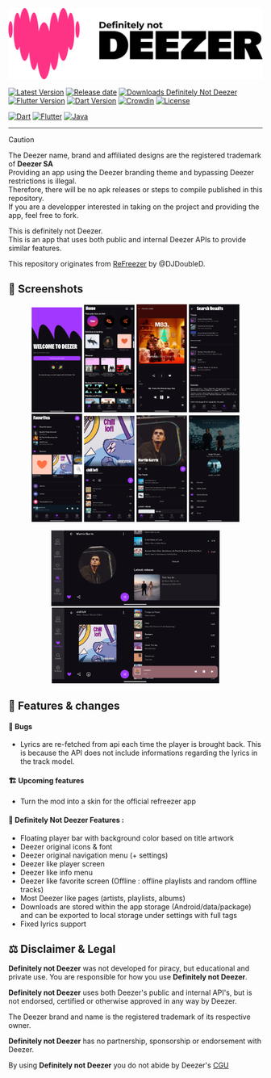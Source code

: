 ![Deezer](./assets/banner.png?raw=true)

[![Latest Version](https://img.shields.io/github/v/release/PetitPrinc3/Deezer?color=blue)](../../releases/latest)
[![Release date](https://img.shields.io/github/release-date/PetitPrinc3/Deezer)](../../releases/latest)
[![Downloads Definitely Not Deezer](https://img.shields.io/github/downloads/PetitPrinc3/Deezer/total?color=blue&label=Definitely%20Not%20Deezer%20downloads)](../../releases)  
[![Flutter Version](https://shields.io/badge/Flutter-v3.27.1-darkgreen.svg)](https://docs.flutter.dev/tools/sdk)
[![Dart Version](https://shields.io/badge/Dart-v3.6.0-darkgreen.svg)](https://dart.dev/get-dart)
[![Crowdin](https://badges.crowdin.net/refreezer/localized.svg)](https://crowdin.com/project/refreezer)
[![License](https://img.shields.io/github/license/PetitPrinc3/Deezer?flat)](./LICENSE)

[![Dart](https://img.shields.io/badge/Dart-0175C2?style=for-the-badge&logo=dart&logoColor=white)](https://dart.dev/)
[![Flutter](https://img.shields.io/badge/Flutter-02569B?style=for-the-badge&logo=flutter&logoColor=white)](https://flutter.dev/)
[![Java](https://img.shields.io/badge/Java-ED8B00?style=for-the-badge&logo=openjdk&logoColor=white)](https://www.java.com/)

---

>[!CAUTION]
> The Deezer name, brand and affiliated designs are the registered trademark of **Deezer SA**  
> Providing an app using the Deezer branding theme and bypassing Deezer restrictions is illegal.  
> Therefore, there will be no apk releases or steps to compile published in this repository.  
> If you are a developper interested in taking on the project and providing the app, feel free to fork.  

This is definitely not Deezer.  
This is an app that uses both public and internal Deezer APIs to provide similar features.  

This repository originates from [ReFreezer](https://github.com/DJDoubleD/ReFreezer) by @DJDoubleD.  

## :camera_flash: Screenshots

<p align="center">
    <img src="./assets/screenshots/Mod_login.png" width=100>
    <img src="./assets/screenshots/Mod_home.png" width=100>
    <img src="./assets/screenshots/Mod_player.png" width=100>
    <img src="./assets/screenshots/Mod_search.png" width=100>
    <img src="./assets/screenshots/Mod_favorites.png" width=100>
    <img src="./assets/screenshots/Mod_playlists.png" width=100>
    <img src="./assets/screenshots/Mod_artists.png" width=100>
    <img src="./assets/screenshots/Mod_menu.png" width=100>
</p>
<p align="center">
    <img src="./assets/screenshots/landscape_artist.png" height=150>
    <img src="./assets/screenshots/landscape_playlist.png" height=150>
</p>

## :star2: Features & changes

#### :lady_beetle: Bugs
- Lyrics are re-fetched from api each time the player is brought back. This is because the API does not include informations regarding the lyrics in the track model.

#### :building_construction: Upcoming features
- Turn the mod into a skin for the official refreezer app

#### :rocket: Definitely Not Deezer Features :
- Floating player bar with background color based on title artwork
- Deezer original icons & font
- Deezer original navigation menu (+ settings)
- Deezer like player screen
- Deezer like info menu
- Deezer like favorite screen (Offline : offline playlists and random offline tracks)
- Most Deezer like pages (artists, playlists, albums)
- Downloads are stored within the app storage (Android/data/package) and can be exported to local storage under settings with full tags
- Fixed lyrics support

## :balance_scale: Disclaimer & Legal

**Definitely not Deezer** was not developed for piracy, but educational and private use.
You are responsible for how you use **Definitely not Deezer**.

**Definitely not Deezer** uses both Deezer's public and internal API's, but is not endorsed, certified or otherwise approved in any way by Deezer.

The Deezer brand and name is the registered trademark of its respective owner.

**Definitely not Deezer** has no partnership, sponsorship or endorsement with Deezer.

By using **Definitely not Deezer** you do not abide by Deezer's [CGU](https://www.deezer.com/legal/cgu)
